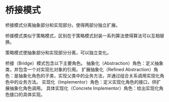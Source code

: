 # 桥接模式

桥接模式分离抽象部分和实现部分。使得两部分独立扩展。

桥接模式类似于策略模式，区别在于策略模式封装一系列算法使得算法可以互相替换。

策略模式使抽象部分和实现部分分离，可以独立变化。


桥接（Bridge）模式包含以下主要角色。
    抽象化（Abstraction）角色：定义抽象类，并包含一个对实现化对象的引用。
    扩展抽象化（Refined Abstraction）角色：是抽象化角色的子类，实现父类中的业务方法，并通过组合关系调用实现化角色中的业务方法。
    实现化（Implementor）角色：定义实现化角色的接口，供扩展抽象化角色调用。
    具体实现化（Concrete Implementor）角色：给出实现化角色接口的具体实现。